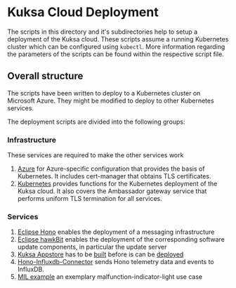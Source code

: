 <!--
******************************************************************************
Copyright (c) 2019 Bosch Software Innovations GmbH.
All rights reserved. This program and the accompanying materials
are made available under the terms of the Eclipse Public License v2.0
which accompanies this distribution, and is available at
https://www.eclipse.org/org/documents/epl-2.0/index.php
***************************************************************************** 
-->
# Kuksa Cloud Deployment

The scripts in this directory and it's subdirectories help to setup a deployment of the Kuksa cloud. These scripts
assume a running Kubernetes cluster which can be configured using `kubectl`. More information regarding the parameters
of the scripts can be found within the respective script file.

## Overall structure

The scripts have been written to deploy to a Kubernetes cluster on Microsoft Azure. They might be modified to deploy
to other Kubernetes services.

The deployment scripts are divided into the following groups:

### Infrastructure

These services are required to make the other services work

  1. [Azure](azure/README.md) for Azure-specific configuration that provides the basis of Kubernetes. It includes
     cert-manager that obtains TLS certificates.
  1. [Kubernetes](kubernetes/README.md) provides functions for the Kubernetes deployment of the Kuksa cloud. It also
     covers the Ambassador gateway service that performs uniform TLS termination for all services.
  
### Services

  1. [Eclipse Hono](eclipse-hono/README.md) enables the deployment of a messaging infrastructure
  1. [Eclipse hawkBit](eclipse-hawkbit/README.md) enables the deployment of the corresponding software update
     components, in particular the update server
  1. [Kuksa Appstore](../kuksa-appstore/README.md) has to be
     [built](eclipse-kuksa/utils/README.md#build-eclipse-kuksa-appstore) before is can be
     [deployed](eclipse-kuksa/utils/README.md#deploy-eclipse-kuksa-appstore)
  1. [Hono-Influxdb-Connector](../utils/hono-influxdb-connector/README.md) sends Hono telemetry data and events to
     InfluxDB.
  1. [MIL example](../examples/malfunction-indicator-light/README.md) an exemplary malfunction-indicator-light use case

